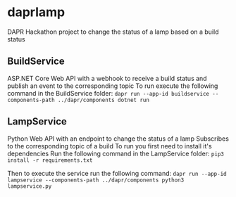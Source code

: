 # daprlamp
DAPR Hackathon project to change the status of a lamp based on a build status

## BuildService
ASP.NET Core Web API with a webhook to receive a build status and publish an event to the corresponding topic
To run execute the following command in the BuildService folder:
`dapr run --app-id buildservice --components-path ../dapr/components dotnet run`

## LampService
Python Web API with an endpoint to change the status of a lamp
Subscribes to the corresponding topic of a build
To run you first need to install it's dependencies
Run the following command in the LampService folder:
`pip3 install -r requirements.txt`

Then to execute the service run the following command:
`dapr run --app-id lampservice --components-path ../dapr/components python3 lampservice.py`